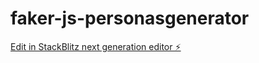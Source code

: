 # faker-js-personasgenerator

[Edit in StackBlitz next generation editor ⚡️](https://stackblitz.com/~/github.com/otoniel-isidoro/faker-js-personasgenerator)
